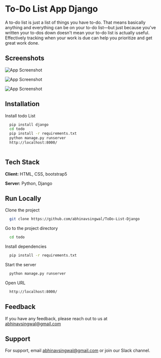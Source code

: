 
# To-Do List App Django

A to-do list is just a list of things you have to-do. That means basically anything and everything can be on your to-do list—but just because you've written your to-dos down doesn't mean your to-do list is actually useful. Effectively tracking when your work is due can help you prioritize and get great work done.


## Screenshots

![App Screenshot](https://user-images.githubusercontent.com/69685878/261079005-fd10815c-e084-41db-8947-8e629fef0b54.png)


![App Screenshot](https://user-images.githubusercontent.com/69685878/261079018-5ec5443d-9ea0-4b35-9141-1f7e610c2275.png)


![App Screenshot](https://user-images.githubusercontent.com/69685878/261079034-8a1e3211-e221-4200-9fc6-57d437907651.png)



## Installation

Install todo List 

```bash
  pip install django 
  cd todo
  pip install -r requirements.txt
  python manage.py runserver 
  http://localhost:8000/
  
```
    
## Tech Stack

**Client:** HTML, CSS, bootstrap5

**Server:** Python, Django


## Run Locally

Clone the project

```bash
  git clone https://github.com/abhinavsingwal/ToDo-List-Django
```

Go to the project directory

```bash
  cd todo
```

Install dependencies

```bash
  pip install -r requirements.txt
```

Start the server

```bash
  python manage.py runserver
```

Open URL

```bash
  http://localhost:8000/
```

## Feedback

If you have any feedback, please reach out to us at abhinavsingwal@gmail.com


## Support

For support, email abhinavsingwal@gmail.com or join our Slack channel.

